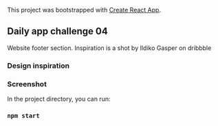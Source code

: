 This project was bootstrapped with [Create React App](https://github.com/facebook/create-react-app).

## Daily app challenge 04

Website footer section. Inspiration is a shot by Ildiko Gasper on dribbble

### Design inspiration

### Screenshot

In the project directory, you can run:

### `npm start`
